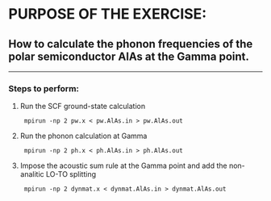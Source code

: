 # PURPOSE OF THE EXERCISE:
## How to calculate the phonon frequencies of the polar semiconductor AlAs at the Gamma point.
------------------------------------------------------------------------

### Steps to perform:

1. Run the SCF ground-state calculation

        mpirun -np 2 pw.x < pw.AlAs.in > pw.AlAs.out

2. Run the phonon calculation at Gamma

        mpirun -np 2 ph.x < ph.AlAs.in > ph.AlAs.out

3. Impose the acoustic sum rule at the Gamma point and add the non-analitic LO-TO splitting

        mpirun -np 2 dynmat.x < dynmat.AlAs.in > dynmat.AlAs.out
